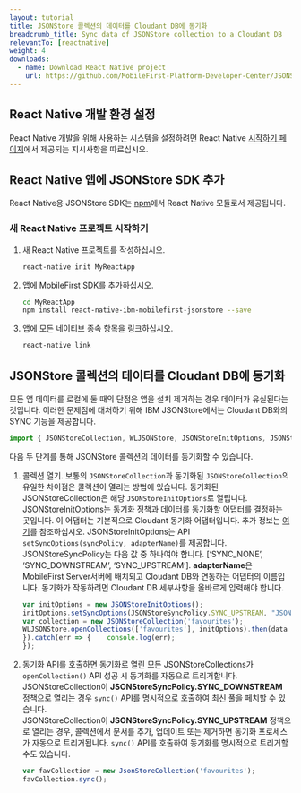 ```yaml
---
layout: tutorial
title: JSONStore 콜렉션의 데이터를 Cloudant DB에 동기화
breadcrumb_title: Sync data of JSONStore collection to a Cloudant DB
relevantTo: [reactnative]
weight: 4
downloads:
  - name: Download React Native project
    url: https://github.com/MobileFirst-Platform-Developer-Center/JSONStoreReactNative
---
```

<!-- NLS_CHARSET=UTF-8 -->
##  React Native 개발 환경 설정
React Native 개발을 위해 사용하는 시스템을 설정하려면 React Native [시작하기 페이지](https://facebook.github.io/react-native/docs/getting-started.html)에서 제공되는 지시사항을 따르십시오.

##  React Native 앱에 JSONStore SDK 추가
React Native용 JSONStore SDK는 [npm](https://www.npmjs.com/package/react-native-mobilefirst-jsonstore)에서 React Native 모듈로서 제공됩니다.

### 새 React Native 프로젝트 시작하기
1. 새 React Native 프로젝트를 작성하십시오.
    ```bash
    react-native init MyReactApp
    ```

2. 앱에 MobileFirst SDK를 추가하십시오.
    ```bash
    cd MyReactApp
    npm install react-native-ibm-mobilefirst-jsonstore --save
    ```

3.  앱에 모든 네이티브 종속 항목을 링크하십시오.
    ```bash
    react-native link
    ```

## JSONStore 콜렉션의 데이터를 Cloudant DB에 동기화
모든 앱 데이터를 로컬에 둘 때의 단점은 앱을 설치 제거하는 경우 데이터가 유실된다는 것입니다. 이러한 문제점에 대처하기 위해 IBM JSONStore에서는 Cloudant DB와의 SYNC 기능을 제공합니다.

```javascript
import { JSONStoreCollection, WLJSONStore, JSONStoreInitOptions, JSONStoreSyncPolicy, JSONStoreAddOptions } from 'react-native-ibm-mobilefirst-jsonstore';
```

다음 두 단계를 통해 JSONStore 콜렉션의 데이터를 동기화할 수 있습니다.

1. 콜렉션 열기. 보통의 `JSONStoreCollection`과 동기화된 `JSONStoreCollection`의 유일한 차이점은 콜렉션이 열리는 방법에 있습니다. 동기화된 JSONStoreCollection은 해당 `JSONStoreInitOptions`로 열립니다. JSONStoreInitOptions는 동기화 정책과 데이터를 동기화할 어댑터를 결정하는 곳입니다. 이 어댑터는 기본적으로 Cloudant 동기화 어댑터입니다. 추가 정보는 [여기](https://mobilefirstplatform.ibmcloud.com/blog/2018/02/23/jsonstoresync-couchdb-databases/)를 참조하십시오. JSONStoreInitOptions는 API `setSyncOptions(syncPolicy, adapterName)`를 제공합니다. JSONStoreSyncPolicy는 다음 값 중 하나여야 합니다. [‘SYNC_NONE’, ‘SYNC_DOWNSTREAM’, ‘SYNC_UPSTREAM’]. **adapterName**은 MobileFirst Server서버에 배치되고 Cloudant DB와 연동하는 어댑터의 이름입니다. 동기화가 작동하려면 Cloudant DB 세부사항을 올바르게 입력해야 합니다.

    ```javascript
    var initOptions = new JSONStoreInitOptions();
    initOptions.setSyncOptions(JSONStoreSyncPolicy.SYNC_UPSTREAM, "JSONStoreCloudantSync");
    var collection = new JSONStoreCollection('favourites');
    WLJSONStore.openCollections(['favourites'], initOptions).then(data => {	console.log("Successfully opened collection with Sync Policy!");
   }).catch(err => {	console.log(err);
   });
    ```

2. 동기화 API를 호출하면 동기화로 열린 모든 JSONStoreCollections가 `openCollection()` API 성공 시 동기화를 자동으로 트리거합니다.<br/>
    JSONStoreCollection이 **JSONStoreSyncPolicy.SYNC_DOWNSTREAM** 정책으로 열리는 경우 `sync()` API를 명시적으로 호출하여 최신 풀을 페치할 수 있습니다.<br/>
    JSONStoreCollection이 **JSONStoreSyncPolicy.SYNC_UPSTREAM** 정책으로 열리는 경우, 콜렉션에서 문서를 추가, 업데이트 또는 제거하면 동기화 프로세스가 자동으로 트리거됩니다. `sync()` API를 호출하여 동기화를 명시적으로 트리거할 수도 있습니다.<br/>
    ```javascript
    var favCollection = new JsonStoreCollection('favourites');
    favCollection.sync();
    ```    
